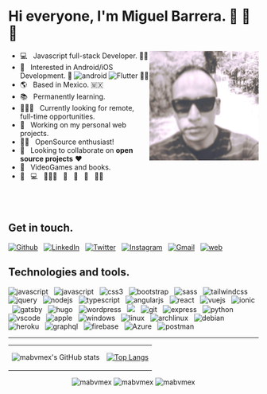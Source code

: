 
<!--
**mabvmex/mabvmex** is a ✨ _special_ ✨ repository because its `README.md` (this file) appears on your GitHub profile.

Here are some ideas to get you started:

- 🔭 I’m currently working on ...
- 🌱 I’m currently learning ...
- 👯 I’m looking to collaborate on ...
- 🤔 I’m looking for help with ...
- 💬 Ask me about ...
- 📫 How to reach me: ...
- 😄 Pronouns: ...
- ⚡ Fun fact: ...
-->

# Hi everyone, I'm Miguel Barrera. 👋 🤙 🖖 
<img width="220px" align="right" border-radius="50px" alt="developer" src="./images/selfie-1.jpeg"/>

- 💻 &nbsp; Javascript full-stack Developer. 😵‍💫
- 📱 &nbsp; Interested in Android/iOS Development.  <img width="18px" src="https://developer.android.com/images/logos/android.svg" alt="android"/> <img width="12px" src="https://raw.githubusercontent.com/mabvmex/devicon/master/icons/flutter/flutter-original.svg" alt="Flutter"/>  😵‍💫 
- 🌎 &nbsp; Based in Mexico. 🇲🇽
- 📚 &nbsp; Permanently learning. 
- 🧑🏽‍💻 &nbsp; Currently looking for remote, full-time opportunities. 
- 🚀 &nbsp; Working on my personal web projects.
- 🤘🏽 &nbsp; OpenSource enthusiast!
- 🎯 &nbsp; Looking to collaborate on **open source projects** ♥️
- 👾 &nbsp; VideoGames and books.
- 🚀 &nbsp; 💻 &nbsp; 🧑🏽‍💻 &nbsp; 🌮 &nbsp; 🍕 &nbsp; 😬 &nbsp; 😵‍💫 &nbsp;

<br>
<br>

## Get in touch.

[![Github](https://img.shields.io/badge/-GitHub-black?style=for-the-badge&logo=github&logoColor=white)](https://github.com/mabvmex) &nbsp; [![LinkedIn](https://img.shields.io/badge/-LinkedIn-blue?style=for-the-badge&logo=linkedin&logoColor=white)](https://linkedin.com/in/mabvmex) &nbsp;  [![Twitter](https://img.shields.io/badge/-Twitter-blue?style=for-the-badge&logo=twitter&logoColor=white)](https://twitter.com/mabvmex) &nbsp; [![Instagram](https://img.shields.io/badge/-Instagram-c4405f?style=for-the-badge&logo=instagram&logoColor=white)](https://instagram.com/mabvmex) &nbsp; [![Gmail](https://img.shields.io/badge/-Gmail-c14436?style=for-the-badge&logo=gmail&logoColor=white)](mailto:mabvmex@gmail.com) &nbsp; [![web](https://img.shields.io/badge/-Web-7f29ce?style=for-the-badge&logo=microsoft-edge&logoColor=white)](https://mabvmex.github.io/mabvmex-gitblog/)

## Technologies and tools.

<p> 
<img width="45px" src="https://raw.githubusercontent.com/mabvmex/devicon/master/icons/html5/html5-original.svg" alt="javascript"/> &nbsp;
<img width="45px" src="https://raw.githubusercontent.com/mabvmex/devicon/master/icons/javascript/javascript-original.svg" alt="javascript"/> &nbsp;
<img width="45px" src="https://raw.githubusercontent.com/mabvmex/devicon/master/icons/css3/css3-original.svg" alt="css3"/> &nbsp;
<img width="45px" src="https://raw.githubusercontent.com/mabvmex/devicon/master/icons/bootstrap/bootstrap-original.svg" alt="bootstrap"/> &nbsp;
<img width="45px" src="https://raw.githubusercontent.com/mabvmex/devicon/master/icons/sass/sass-original.svg" alt="sass"/> &nbsp;
<img width="45px" src="https://raw.githubusercontent.com/mabvmex/devicon/master/icons/tailwindcss/tailwindcss-plain.svg" alt="tailwindcss"/> &nbsp;
<img width="45px" src="https://raw.githubusercontent.com/mabvmex/devicon/master/icons/jquery/jquery-original-wordmark.svg" alt="jquery"/> &nbsp;
<img width="45px" src="https://raw.githubusercontent.com/mabvmex/devicon/master/icons/nodejs/nodejs-original.svg" alt="nodejs"/> &nbsp;
<img width="45px" src="https://raw.githubusercontent.com/mabvmex/devicon/master/icons/typescript/typescript-original.svg" alt="typescript"/> &nbsp;
<img width="45px" src="https://raw.githubusercontent.com/mabvmex/devicon/master/icons/angularjs/angularjs-original.svg" alt="angularjs"/> &nbsp;
<img width="45px" src="https://raw.githubusercontent.com/mabvmex/devicon/master/icons/react/react-original.svg" alt="react"/> &nbsp;
<img width="45px" src="https://raw.githubusercontent.com/mabvmex/devicon/master/icons/vuejs/vuejs-original.svg" alt="vuejs"/> &nbsp;
<img width="45px" src="https://raw.githubusercontent.com/mabvmex/devicon/master/icons/ionic/ionic-original.svg" alt="ionic"/> &nbsp;
<img width="45px" src="https://raw.githubusercontent.com/mabvmex/devicon/master/icons/gatsby/gatsby-original.svg" alt="gatsby"/> &nbsp;
<img width="45px" src="https://raw.githubusercontent.com/mabvmex/devicon/master/icons/hugo/hugo-original.svg" alt="hugo"/> &nbsp;
<img width="45px" src="https://raw.githubusercontent.com/mabvmex/devicon/master/icons/wordpress/wordpress-original.svg" alt="wordpress"/> &nbsp;
<img width="45px" src="https://raw.githubusercontent.com/mabvmex/devicon/master/icons/mongodb/mongodb-original.svg"/> &nbsp;
<img width="45px" src="https://raw.githubusercontent.com/mabvmex/devicon/master/icons/git/git-original.svg" alt="git"/> &nbsp;
<img width="45px" src="https://raw.githubusercontent.com/mabvmex/devicon/master/icons/express/express-original.svg" alt="express"/> &nbsp;
<img width="45px" src="https://raw.githubusercontent.com/mabvmex/devicon/master/icons/python/python-original.svg" alt="python"/> &nbsp;
<img width="45px" src="https://raw.githubusercontent.com/mabvmex/devicon/master/icons/vscode/vscode-original.svg" alt="vscode"/> &nbsp;
<img width="45px" src="https://raw.githubusercontent.com/mabvmex/devicon/master/icons/apple/apple-original.svg" alt="apple"/> &nbsp;
<img width="45px" src="https://www.vectorlogo.zone/logos/microsoft/microsoft-icon.svg" alt="windows"/> &nbsp;
<img width="45px" src="https://www.vectorlogo.zone/logos/linux/linux-icon.svg" alt="linux"/> &nbsp;
<img width="45px" src="https://www.vectorlogo.zone/logos/archlinux/archlinux-icon.svg" alt="archlinux"/> &nbsp;
<img width="45px" src="https://raw.githubusercontent.com/mabvmex/devicon/master/icons/debian/debian-original.svg" alt="debian"/> &nbsp;
<img width="45px" src="https://raw.githubusercontent.com/mabvmex/devicon/master/icons/heroku/heroku-plain.svg" alt="heroku"/> &nbsp;
<img width="45px" src="https://raw.githubusercontent.com/mabvmex/devicon/master/icons/graphql/graphql-plain.svg" alt="graphql"/> &nbsp;
<img width="45px" src="https://www.vectorlogo.zone/logos/firebase/firebase-icon.svg" alt="firebase"/> &nbsp;
<img width="45px" src="https://raw.githubusercontent.com/mabvmex/devicon/master/icons/azure/azure-original.svg" alt="Azure"/> &nbsp;
<img width="45px" src="https://www.vectorlogo.zone/logos/getpostman/getpostman-icon.svg" alt="postman"/> &nbsp;

</p>
<hr>

<table align="center">
 <tr>
  <td align="center">
  
  ![mabvmex's GitHub stats](https://github-readme-stats.vercel.app/api?username=mabvmex&show_icons=true&theme=midnight-purple)

  </td>
  <td>
  
   [![Top Langs](https://github-readme-stats.vercel.app/api/top-langs/?username=mabvmex&layout=compact&theme=midnight-purple)](https://github.com/mabvmex/github-readme-stats)
   
  </td>
 </tr>   
</table>

   
   
<div align="center">
  <p align="center" href="https://github.com/mabvmex">
    <img src="https://komarev.com/ghpvc/?username=mabvmex&label=Profile%20views&color=0e75b6&style=for-the-badge&logo=hurriyetemlak&color=brightgreen"
      alt="mabvmex" />
    <img src="https://img.shields.io/github/followers/mabvmex.svg?style=for-the-badge&logo=github&label=Follow&maxAge=2592000&color=hotpink"
      alt="mabvmex" />
    <img src="https://img.shields.io/twitter/follow/mabvmex?color=gold&label=Follow&logo=twitter&style=for-the-badge"
      alt="mabvmex" />
  </p>
</div>

<!-- COMMENTS

<img width="50%" align="right" alt="developer" src = "https://www.simplilearn.com/ice9/free_resources_article_thumb/full_front_back.jpg"/>
<img width="50%" align="right" alt="developer" src = "./images/tux.jpeg"/>

Sources:
- DevIcons: https://github.com/devicons/devicon/tree/master/icons / https://devicon.dev/
- Vector Logos: https://www.vectorlogo.zone/logos
- Badges Generator: https://shields.io/
- GitHub Readme Stats: https://github.com/anuraghazra/github-readme-stats
- https://readme-typing-svg.herokuapp.com/demo/
- logo=microstrategy -

  ![mabvmex's GitHub stats](https://github-readme-stats.vercel.app/api?username=mabvmex&show_icons=true&theme=midnight-purple)

  [![Top Langs](https://github-readme-stats.vercel.app/api/top-langs/?username=mabvmex&layout=compact&theme=midnight-purple)](https://github.com/mabvmex/github-readme-stats)

  [![Top Langs](https://github-readme-stats.vercel.app/api/top-langs/?username=mabvmex&langs_count=8&theme=midnight-purple)](https://github.com/mabvmex/github-readme-stats)

 [![Readme Card](https://github-readme-stats.vercel.app/api/pin/?username=mabvmex&repo=mabvmex&theme=midnight-purple)](https://github.com/mabvmex/mabvmex)

  [![Readme Card](https://github-readme-stats.vercel.app/api/pin/?username=anuraghazra&repo=github-readme-stats&theme=midnight-purple)](https://github.com/anuraghazra/anuraghazra-readme-stats)
 
 -->
